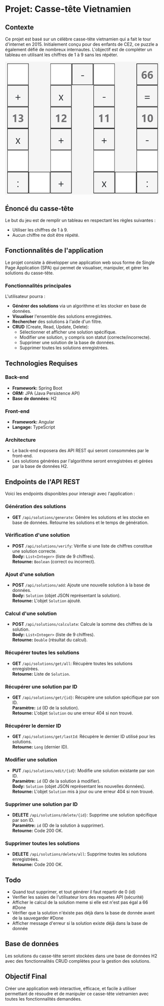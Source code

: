 # Projet: Casse-tête Vietnamien

## Contexte
Ce projet est basé sur un célèbre casse-tête vietnamien qui a fait le tour d'internet en 2015. Initialement conçu pour des enfants de CE2, ce puzzle a également défié de nombreux internautes. L'objectif est de compléter un tableau en utilisant les chiffres de 1 à 9 sans les répéter.

![Casse-tête Vietnamien](assets/casse-tete-viet.png)

## Énoncé du casse-tête
Le but du jeu est de remplir un tableau en respectant les règles suivantes :
- Utiliser les chiffres de 1 à 9.
- Aucun chiffre ne doit être répété.

## Fonctionnalités de l'application
Le projet consiste à développer une application web sous forme de Single Page Application (SPA) qui permet de visualiser, manipuler, et gérer les solutions du casse-tête.

### Fonctionnalités principales
L'utilisateur pourra :
- **Générer des solutions** via un algorithme et les stocker en base de données.
- **Visualiser** l'ensemble des solutions enregistrées.
- **Rechercher** des solutions à l'aide d'un filtre.
- **CRUD** (Create, Read, Update, Delete):
    - Sélectionner et afficher une solution spécifique.
    - Modifier une solution, y compris son statut (correcte/incorrecte).
    - Supprimer une solution de la base de données.
    - Supprimer toutes les solutions enregistrées.

## Technologies Requises
### Back-end
- **Framework:** Spring Boot
- **ORM:** JPA (Java Persistence API)
- **Base de données:** H2

### Front-end
- **Framework:** Angular
- **Langage:** TypeScript

### Architecture
- Le back-end exposera des API REST qui seront consommées par le front-end.
- Les solutions générées par l'algorithme seront enregistrées et gérées par la base de données H2.

## Endpoints de l'API REST
Voici les endpoints disponibles pour interagir avec l'application :

### **Génération des solutions**
- **GET** `/api/solutions/generate`: Génère les solutions et les stocke en base de données. Retourne les solutions et le temps de génération.

### **Vérification d'une solution**
- **POST** `/api/solutions/verify`: Vérifie si une liste de chiffres constitue une solution correcte.  
  **Body:** `List<Integer>` (liste de 9 chiffres).  
  **Retourne:** `Boolean` (correct ou incorrect).

### **Ajout d'une solution**
- **POST** `/api/solutions/add`: Ajoute une nouvelle solution à la base de données.  
  **Body:** `Solution` (objet JSON représentant la solution).  
  **Retourne:** L'objet `Solution` ajouté.

### **Calcul d'une solution**
- **POST** `/api/solutions/calculate`: Calcule la somme des chiffres de la solution.  
  **Body:** `List<Integer>` (liste de 9 chiffres).  
  **Retourne:** `Double` (résultat du calcul).

### **Récupérer toutes les solutions**
- **GET** `/api/solutions/get/all`: Récupère toutes les solutions enregistrées.  
  **Retourne:** Liste de `Solution`.

### **Récupérer une solution par ID**
- **GET** `/api/solutions/get/{id}`: Récupère une solution spécifique par son ID.  
  **Paramètre:** `id` (ID de la solution).  
  **Retourne:** L'objet `Solution` ou une erreur 404 si non trouvé.

### **Récupérer le dernier ID**
- **GET** `/api/solutions/get/lastId`: Récupère le dernier ID utilisé pour les solutions.  
  **Retourne:** `Long` (dernier ID).

### **Modifier une solution**
- **PUT** `/api/solutions/edit/{id}`: Modifie une solution existante par son ID.  
  **Paramètre:** `id` (ID de la solution à modifier).  
  **Body:** `Solution` (objet JSON représentant les nouvelles données).  
  **Retourne:** L'objet `Solution` mis à jour ou une erreur 404 si non trouvé.

### **Supprimer une solution par ID**
- **DELETE** `/api/solutions/delete/{id}`: Supprime une solution spécifique par son ID.  
  **Paramètre:** `id` (ID de la solution à supprimer).  
  **Retourne:** Code 200 OK.

### **Supprimer toutes les solutions**
- **DELETE** `/api/solutions/delete/all`: Supprime toutes les solutions enregistrées.  
  **Retourne:** Code 200 OK.


## Todo

- Quand tout supprimer, et tout générer il faut repartir de 0 (id)
- Verifier les saisies de l'utilisateur lors des requetes API (sécurité)
- Afficher le calcul de la solution meme si elle est n'est pas égal a 66 #Done
- Vérifier que la solution n'éxiste pas déjà dans la base de donnée avant de la sauvegarder #Done
- Afficher message d'erreur si la solution existe déjà dans la base de donnée


## Base de données
Les solutions du casse-tête seront stockées dans une base de données H2 avec des fonctionnalités CRUD complètes pour la gestion des solutions.

## Objectif Final
Créer une application web interactive, efficace, et facile à utiliser permettant de résoudre et de manipuler ce casse-tête vietnamien avec toutes les fonctionnalités demandées.
